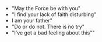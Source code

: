 * "May the Force be with you"
* "I find your lack of faith disturbing"
* I am your father"
* "Do or do not. There is no try"
* "I’ve got a bad feeling about this""

